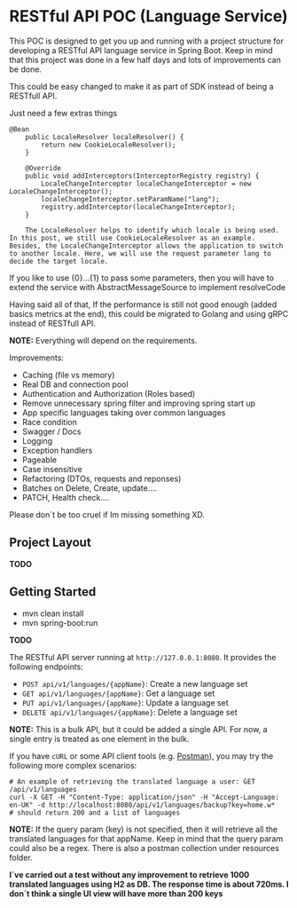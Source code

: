 # RESTful API POC (Language Service)


This POC is designed to get you up and running with a project structure for developing a RESTful API language service in Spring Boot. Keep in mind that this project was done in a few half days and lots of improvements can be done.


This could be easy changed to make it as part of SDK instead of being a RESTfull API. 

Just need a few extras things

```
@Bean
    public LocaleResolver localeResolver() {
        return new CookieLocaleResolver();
    }

    @Override
    public void addInterceptors(InterceptorRegistry registry) {
        LocaleChangeInterceptor localeChangeInterceptor = new LocaleChangeInterceptor();
        localeChangeInterceptor.setParamName("lang");
        registry.addInterceptor(localeChangeInterceptor);
    }
    
    The LocaleResolver helps to identify which locale is being used. In this post, we still use CookieLocaleResolver as an example.
Besides, the LocaleChangeInterceptor allows the application to switch to another locale. Here, we will use the request parameter lang to decide the target locale.

```

If you like to use {0}...{1} to pass some parameters, then you will have to extend the service with AbstractMessageSource to implement resolveCode

Having said all of that, If the performance is still not good enough (added basics metrics at the end), this could be migrated to Golang and using gRPC instead of RESTfull API.

**NOTE:** Everything will depend on the requirements.


Improvements:

* Caching (file vs memory)
* Real DB and connection pool
* Authentication and Authorization (Roles based)
* Remove unnecessary spring filter and improving spring start up
* App specific languages taking over common languages
* Race condition 
* Swagger / Docs
* Logging
* Exception handlers
* Pageable 
* Case insensitive
* Refactoring (DTOs, requests and reponses)
* Batches on Delete, Create, update....
* PATCH, Health check....

Please don´t be too cruel if Im missing something XD.

## Project Layout
**TODO**

## Getting Started

* mvn clean install
* mvn spring-boot:run

**TODO**

The RESTful API server running at `http://127.0.0.1:8080`. It provides the following endpoints:

* `POST api/v1/languages/{appName}`: Create a new language set
* `GET api/v1/languages/{appName}`: Get a language set
* `PUT api/v1/languages/{appName}`: Update a language set
* `DELETE api/v1/languages/{appName}`: Delete a language set
 
**NOTE:** This is a bulk API, but it could be added a single API. For now, a single entry is treated as one element in the bulk.


If you have `cURL` or some API client tools (e.g. [Postman](https://www.getpostman.com/)), you may try the following 
more complex scenarios:

```shell
# An example of retrieving the translated language a user: GET /api/v1/languages
curl -X GET -H "Content-Type: application/json" -H "Accept-Language: en-UK" -d http://localhost:8080/api/v1/languages/backup?key=home.w*
# should return 200 and a list of languages
```
**NOTE:** If the query param (key) is not specified, then it will retrieve all the translated languages for that appName. Keep in mind that the query param could also be a regex. There is also a postman collection under resources folder.


**I´ve carried out a test without any improvement to retrieve 1000 translated languages using H2 as DB. The response time  is about 720ms.
I don´t think a single UI view will have more than 200 keys**
